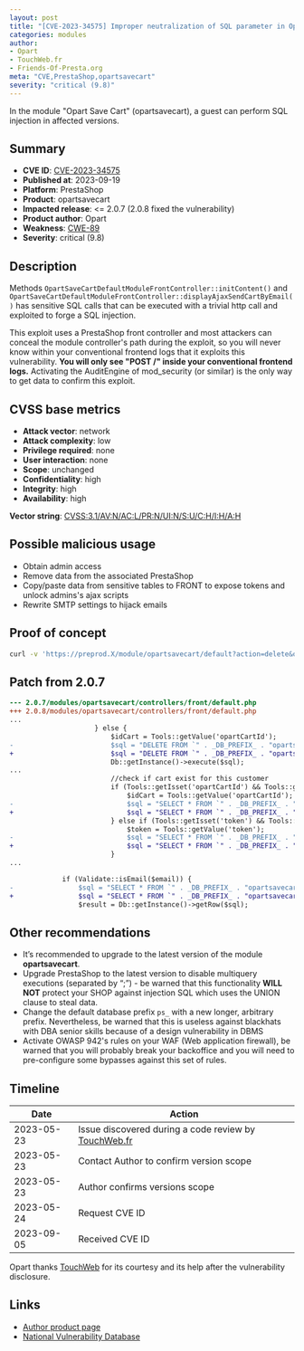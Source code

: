 ```yaml
---
layout: post
title: "[CVE-2023-34575] Improper neutralization of SQL parameter in Opart Save Cart for PrestaShop"
categories: modules
author:
- Opart
- TouchWeb.fr
- Friends-Of-Presta.org
meta: "CVE,PrestaShop,opartsavecart"
severity: "critical (9.8)"
---
```


In the module "Opart Save Cart" (opartsavecart), a guest can perform SQL injection in affected versions.


## Summary

* **CVE ID**: [CVE-2023-34575](https://cve.mitre.org/cgi-bin/cvename.cgi?name=CVE-2023-34575)
* **Published at**: 2023-09-19
* **Platform**: PrestaShop
* **Product**: opartsavecart
* **Impacted release**: <= 2.0.7 (2.0.8 fixed the vulnerability)
* **Product author**: Opart
* **Weakness**: [CWE-89](https://cwe.mitre.org/data/definitions/89.html)
* **Severity**: critical (9.8)

## Description

Methods `OpartSaveCartDefaultModuleFrontController::initContent()` and `OpartSaveCartDefaultModuleFrontController::displayAjaxSendCartByEmail()` has sensitive SQL calls that can be executed with a trivial http call and exploited to forge a SQL injection.

This exploit uses a PrestaShop front controller and most attackers can conceal the module controller's path during the exploit, so you will never know within your conventional frontend logs that it exploits this vulnerability. **You will only see "POST /" inside your conventional frontend logs.** Activating the AuditEngine of mod_security (or similar) is the only way to get data to confirm this exploit.


## CVSS base metrics

* **Attack vector**: network
* **Attack complexity**: low
* **Privilege required**: none
* **User interaction**: none
* **Scope**: unchanged
* **Confidentiality**: high
* **Integrity**: high
* **Availability**: high

**Vector string**: [CVSS:3.1/AV:N/AC:L/PR:N/UI:N/S:U/C:H/I:H/A:H](https://nvd.nist.gov/vuln-metrics/cvss/v3-calculator?vector=AV:N/AC:L/PR:N/UI:N/S:U/C:H/I:H/A:H)

## Possible malicious usage

* Obtain admin access
* Remove data from the associated PrestaShop
* Copy/paste data from sensitive tables to FRONT to expose tokens and unlock admins's ajax scripts
* Rewrite SMTP settings to hijack emails


## Proof of concept


```bash
curl -v 'https://preprod.X/module/opartsavecart/default?action=delete&opartCartId=1;select(sleep(10));--'
```

## Patch from 2.0.7

```diff
--- 2.0.7/modules/opartsavecart/controllers/front/default.php
+++ 2.0.8/modules/opartsavecart/controllers/front/default.php
...
                     } else {
                         $idCart = Tools::getValue('opartCartId');
-                        $sql = "DELETE FROM `" . _DB_PREFIX_ . "opartsavecart` WHERE id_cart=" . $idCart . " AND id_customer=" . $idCustomer;
+                        $sql = "DELETE FROM `" . _DB_PREFIX_ . "opartsavecart` WHERE id_cart=" . (int)$idCart . " AND id_customer=" . (int)$idCustomer;
                         Db::getInstance()->execute($sql);
...
                         //check if cart exist for this customer
                         if (Tools::getIsset('opartCartId') && Tools::getValue('opartCartId')) {
                             $idCart = Tools::getValue('opartCartId');
-                            $sql = "SELECT * FROM `" . _DB_PREFIX_ . "opartsavecart` WHERE id_customer=" . $idCustomer . " AND id_cart=" . $idCart;
+                            $sql = "SELECT * FROM `" . _DB_PREFIX_ . "opartsavecart` WHERE id_customer=" . (int)$idCustomer . " AND id_cart=" . (int)$idCart;
                         } else if (Tools::getIsset('token') && Tools::getValue('token')) {
                             $token = Tools::getValue('token');
-                            $sql = "SELECT * FROM `" . _DB_PREFIX_ . "opartsavecart` WHERE token = '" . $token . "'";
+                            $sql = "SELECT * FROM `" . _DB_PREFIX_ . "opartsavecart` WHERE token = '" . pSQL($token) . "'";
                         }
...

             if (Validate::isEmail($email)) {
-                $sql = "SELECT * FROM `" . _DB_PREFIX_ . "opartsavecart` WHERE token = '" . $token . "'";
+                $sql = "SELECT * FROM `" . _DB_PREFIX_ . "opartsavecart` WHERE token = '" . pSQL($token) . "'";
                 $result = Db::getInstance()->getRow($sql);
```

## Other recommendations

* It’s recommended to upgrade to the latest version of the module **opartsavecart**.
* Upgrade PrestaShop to the latest version to disable multiquery executions (separated by “;”) - be warned that this functionality **WILL NOT** protect your SHOP against injection SQL which uses the UNION clause to steal data.
* Change the default database prefix `ps_` with a new longer, arbitrary prefix. Nevertheless, be warned that this is useless against blackhats with DBA senior skills because of a design vulnerability in DBMS
* Activate OWASP 942's rules on your WAF (Web application firewall), be warned that you will probably break your backoffice and you will need to pre-configure some bypasses against this set of rules.

## Timeline

| Date | Action |
|--|--|
| 2023-05-23 | Issue discovered during a code review by [TouchWeb.fr](https://www.touchweb.fr) |
| 2023-05-23 | Contact Author to confirm version scope |
| 2023-05-23 | Author confirms versions scope |
| 2023-05-24 | Request CVE ID |
| 2023-09-05 | Received CVE ID |

Opart thanks [TouchWeb](https://www.touchweb.fr) for its courtesy and its help after the vulnerability disclosure.

## Links

* [Author product page](https://www.store-opart.fr/p/20-sauvegarde-partage-lien-panier.html)
* [National Vulnerability Database](https://nvd.nist.gov/vuln/detail/CVE-2023-34575)
